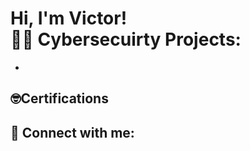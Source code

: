 <h1>Hi, I'm Victor! <br/><a 
🛡️ Aspiring Security Analyst | Blue Team Enthusiast | SOC Projects in Progress
👨🏾‍💻 Building skills in threat detection, incident response, and network defense
📚 Learning by doing: TryHackMe, Hack The Box, custom SOC lab, and real-world labs
🔎 Focused on SIEM, Active Directory, and Security Automation
🧠 Always questioning, always improving — I don't just want certs, I want mastery
💼 Open to entry-level cybersecurity roles | Let’s talk if you're hiring

<h2>👨‍💻 Cybersecuirty Projects:</h2>

  - 
 
  
<h2> 🤓Certifications </h2>



<h2> 🤳 Connect with me:</h2>


[linkedin]: https://linkedin.com/in/

